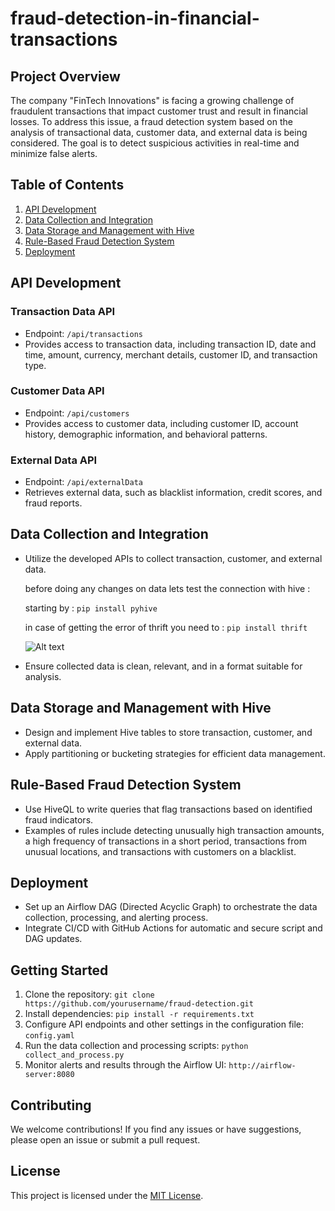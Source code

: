 # fraud-detection-in-financial-transactions

 ## Project Overview
 
 The company "FinTech Innovations" is facing a growing challenge of fraudulent transactions that impact customer trust and result in financial losses. To address this issue, a fraud detection system based on the analysis of transactional data, customer data, and external data is being considered. The goal is to detect suspicious activities in real-time and minimize false alerts.

## Table of Contents
1. [API Development](#api-development)
2. [Data Collection and Integration](#data-collection-and-integration)
3. [Data Storage and Management with Hive](#data-storage-and-management-with-hive)
4. [Rule-Based Fraud Detection System](#rule-based-fraud-detection-system)
5. [Deployment](#deployment)

## API Development
### Transaction Data API
- Endpoint: `/api/transactions`
- Provides access to transaction data, including transaction ID, date and time, amount, currency, merchant details, customer ID, and transaction type.

### Customer Data API
- Endpoint: `/api/customers`
- Provides access to customer data, including customer ID, account history, demographic information, and behavioral patterns.

### External Data API
- Endpoint: `/api/externalData`
- Retrieves external data, such as blacklist information, credit scores, and fraud reports.

## Data Collection and Integration
- Utilize the developed APIs to collect transaction, customer, and external data.
    
   before doing any changes on data lets test the connection with hive :

   starting by : `pip install pyhive`

    in case of getting the error of thrift you need to : `pip install thrift`

   ![Alt text](image.png)

- Ensure collected data is clean, relevant, and in a format suitable for analysis.

## Data Storage and Management with Hive
- Design and implement Hive tables to store transaction, customer, and external data.
- Apply partitioning or bucketing strategies for efficient data management.

## Rule-Based Fraud Detection System
- Use HiveQL to write queries that flag transactions based on identified fraud indicators.
- Examples of rules include detecting unusually high transaction amounts, a high frequency of transactions in a short period, transactions from unusual locations, and transactions with customers on a blacklist.

## Deployment
- Set up an Airflow DAG (Directed Acyclic Graph) to orchestrate the data collection, processing, and alerting process.
- Integrate CI/CD with GitHub Actions for automatic and secure script and DAG updates.

## Getting Started
1. Clone the repository: `git clone https://github.com/yourusername/fraud-detection.git`
2. Install dependencies: `pip install -r requirements.txt`
3. Configure API endpoints and other settings in the configuration file: `config.yaml`
4. Run the data collection and processing scripts: `python collect_and_process.py`
5. Monitor alerts and results through the Airflow UI: `http://airflow-server:8080`

## Contributing
We welcome contributions! If you find any issues or have suggestions, please open an issue or submit a pull request.

## License
This project is licensed under the [MIT License](LICENSE).
